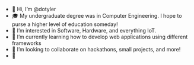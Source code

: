 - 👋 Hi, I’m @dotyler
- 🎓 My undergraduate degree was in Computer Engineering. I hope to purse a higher level of education someday!
- 👀 I’m interested in Software, Hardware, and everything IoT.
- 🌱 I’m currently learning how to develop web applications using different frameworks
- 💞️ I’m looking to collaborate on hackathons, small projects, and more!
- 🔬 
<!-- - 📫 How to reach me ... -->

<!---
dotyler/dotyler is a ✨ special ✨ repository because its `README.md` (this file) appears on your GitHub profile.
You can click the Preview link to take a look at your changes.
--->
